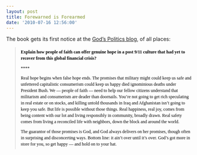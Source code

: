 ```yaml
---
layout: post
title: Forewarned is Forearmed
date: '2010-07-16 12:56:00'
---
```



The book gets its first notice at the [God’s Politics blog](http://blog.sojo.net/2010/07/15/changing-the-script-on-political-theology/), of all places:

> <span style="font-family: Verdana, Arial, Helvetica, sans-serif;"></span><div style="color: black; font: normal normal normal 12px/17px Verdana; margin-bottom: 0px; margin-left: 0px; margin-right: 0px; margin-top: 0px; padding-bottom: 5px; padding-left: 0px; padding-right: 0px; padding-top: 5px; vertical-align: middle;">**Explain how people of faith can offer genuine hope in a post 9/11 culture that had yet to recover from this global financial crisis?**</div><div style="color: black; font: normal normal normal 12px/17px Verdana; margin-bottom: 0px; margin-left: 0px; margin-right: 0px; margin-top: 0px; padding-bottom: 5px; padding-left: 0px; padding-right: 0px; padding-top: 5px; vertical-align: middle;">****</div><div style="color: black; font: normal normal normal 12px/17px Verdana; margin-bottom: 0px; margin-left: 0px; margin-right: 0px; margin-top: 0px; padding-bottom: 5px; padding-left: 0px; padding-right: 0px; padding-top: 5px; vertical-align: middle;">Real hope begins when false hope ends. The promises that military might could keep us safe and unfettered capitalistic consumerism could keep us happy died ignominious deaths under President Bush. We — people of faith — need to help our fellow citizens understand that militarism and consumerism are deader than doornails. You’re not going to get rich speculating in real estate or on stocks, and killing untold thousands in Iraq and Afghanistan isn’t going to keep you safe. But life is possible without those things. Real happiness, real joy, comes from being content with our lot and living responsibly in community, broadly drawn. Real safety comes from living a reconciled life with neighbors, down the block and around the world.</div><div style="color: black; font: normal normal normal 12px/17px Verdana; margin-bottom: 0px; margin-left: 0px; margin-right: 0px; margin-top: 0px; padding-bottom: 5px; padding-left: 0px; padding-right: 0px; padding-top: 5px; vertical-align: middle;">The guarantor of those promises is God, and God always delivers on her promises, though often in surprising and disconcerting ways. Bottom line: it ain’t over until it’s over. God’s got more in store for you, so get happy — and hold on to your hat.</div>


